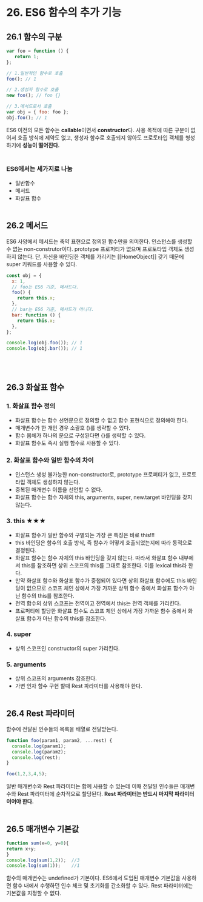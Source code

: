 # 26. ES6 함수의 추가 기능

## 26.1 함수의 구분
```js
var foo = function () {
   return 1;
};

// 1.일반적인 함수로 호출
foo(); // 1

// 2.생성자 함수로 호출
new foo(); // foo {}

// 3.메서드로서 호출
var obj = { foo: foo };
obj.foo(); // 1
```

ES6 이전의 모든 함수는 **callable**이면서 **constructor**다.
사용 목적에 따른 구분이 없어서 호출 방식에 제약도 없고, 생성자 함수로 호출되지 않아도 프로토타입 객체를 형성하기에 **성능이 떨어진다.**
<br><br>
### ES6에서는 세가지로 나눔 
- 일반함수
- 메서드
- 화살표 함수
<br><br>

## 26.2 메서드
ES6 사양에서 메서드는 축약 표현으로 정의된 함수만을 의미한다.
인스턴스를 생성할 수 없는 non-construtor이다.
prototype 프로퍼티가 없으며 프로토타입 객체도 생성하지 않는다.
단, 자신을 바인딩한 객체를 가리키는 [[HomeObject]] 갖기 때문에 super 키워드를 사용할 수 있다.
```js
const obj = {
  x: 1,
  // foo는 ES6 기준, 메서드다.
  foo() {
    return this.x;
  },
  // bar는 ES6 기준, 메서드가 아니다.
  bar: function () {
    return this.x;
  },
};

console.log(obj.foo()); // 1
console.log(obj.bar()); // 1
```
<br><br>

## 26.3 화살표 함수

### 1. 화살표 함수 정의
- 화살표 함수는 함수 선언문으로 정의할 수 없고 함수 표현식으로 정의해야 한다.
- 매개변수가 한 개인 경우 소괄호 ()를 생략할 수 있다.
- 함수 몸체가 하나의 문으로 구성된다면 {}를 생략할 수 있다.
- 화살표 함수도 즉시 실행 함수로 사용할 수 있다.

### 2. 화살표 함수와 일반 함수의 차이
- 인스턴스 생성 불가능한 non-constructor로, prototype 프로퍼티가 없고, 프로토타입 객체도 생성하지 않는다.
- 중복된 매개변수 이름을 선언할 수 없다.
- 화살표 함수는 함수 자체의 this, arguments, super, new.target 바인딩을 갖지 않는다.

### 3. this ★★★
- 화살표 함수가 일반 함수와 구별되는 가장 큰 특징은 바로 this!!!
- this 바인딩은 함수의 호출 방식, 즉 함수가 어떻게 호출되었는지에 따라 동적으로 결정된다.
- 화살표 함수는 함수 자체의 this 바인딩을 갖지 않는다.
따라서 화살표 함수 내부에서 this를 참조하면 상위 스코프의 this를 그대로 참조한다. 이를 lexical this라 한다.
- 만약 화살표 함수와 화살표 함수가 중첩되어 있다면 상위 화살표 함수에도 this 바인딩이 없으므로 스코프 체인 상에서 가장 가까운 상위 함수 중에서 화살표 함수가 아닌 함수의 this를 참조한다.
- 전역 함수의 상위 스코프는 전역이고 전역에서 this는 전역 객체를 가리킨다.
- 프로퍼티에 할당한 화살표 함수도 스코프 체인 상에서 가장 가까운 함수 중에서 화살표 함수가 아닌 함수의 this를 참조한다.

### 4. super
- 상위 스코프인 constructor의 super 가리킨다.

### 5. arguments
- 상위 스코프의 arguments 참조한다.
- 가변 인자 함수 구현 할때 Rest 파라미터를 사용해야 한다.
<br><br>

## 26.4 Rest 파라미터
함수에 전달된 인수들의 목록을 배열로 전달받는다.
```js
function foo(param1, param2, ...rest) {
  console.log(param1);
  console.log(param2);
  console.log(rest);
}

foo(1,2,3,4,5);
```
일반 매개변수와 Rest 파라미터는 함께 사용할 수 있는데 이때 전달된 인수들은 매개변수와 Rest 파라미터에 순차적으로 할당된다. **Rest 파라미터는 반드시 마지막 파라미터이어야 한다.**
<br><br>

## 26.5 매개변수 기본값
```js
function sum(x=0, y=0){
return x+y;
}
console.log(sum(1,2));	//3
console.log(sum(1));	//1
```
함수의 매개변수는 undefined가 기본이다.
ES6에서 도입된 매개변수 기본값을 사용하면 함수 내에서 수행하던 인수 체크 및 초기화를 간소화할 수 있다.
Rest 파라미터에는 기본값을 지정할 수 없다.